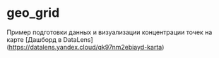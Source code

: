 # geo_grid
Пример подготовки данных и визуализации концентрации точек на карте
[Дашборд в DataLens] (https://datalens.yandex.cloud/qk97nm2ebiayd-karta)
